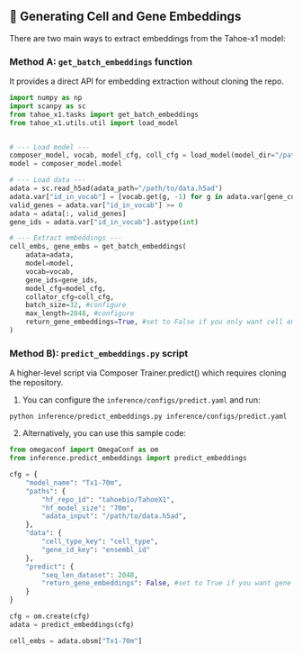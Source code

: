 ## 🧬 Generating Cell and Gene Embeddings

There are two main ways to extract embeddings from the Tahoe-x1 model:

### Method A:  `get_batch_embeddings` function
It provides a direct API for embedding extraction without cloning the repo.

```python
import numpy as np
import scanpy as sc
from tahoe_x1.tasks import get_batch_embeddings
from tahoe_x1.utils.util import load_model


# --- Load model ---
composer_model, vocab, model_cfg, coll_cfg = load_model(model_dir="/path/to/model_dir", device)
model = composer_model.model

# --- Load data ---
adata = sc.read_h5ad(adata_path="/path/to/data.h5ad")
adata.var["id_in_vocab"] = [vocab.get(g, -1) for g in adata.var[gene_col]]
valid_genes = adata.var["id_in_vocab"] >= 0
adata = adata[:, valid_genes]
gene_ids = adata.var["id_in_vocab"].astype(int)

# --- Extract embeddings ---
cell_embs, gene_embs = get_batch_embeddings(
    adata=adata,
    model=model,
    vocab=vocab,
    gene_ids=gene_ids,
    model_cfg=model_cfg,
    collator_cfg=coll_cfg,
    batch_size=32, #configure
    max_length=2048, #configure
    return_gene_embeddings=True, #set to False if you only want cell emeddings
)
```


### Method B): `predict_embeddings.py` script
A higher-level script via Composer Trainer.predict() which requires cloning the repository.

1. You can configure the `inference/configs/predict.yaml` and run:

```python inference/predict_embeddings.py inference/configs/predict.yaml```

2. Alternatively, you can use this sample code:

```python
from omegaconf import OmegaConf as om
from inference.predict_embeddings import predict_embeddings

cfg = {
    "model_name": "Tx1-70m",
    "paths": {
        "hf_repo_id": "tahoebio/TahoeX1",
        "hf_model_size": "70m",
        "adata_input": "/path/to/data.h5ad",
    },
    "data": {
        "cell_type_key": "cell_type",
        "gene_id_key": "ensembl_id"
    },
    "predict": {
        "seq_len_dataset": 2048,
        "return_gene_embeddings": False, #set to True if you want gene embeddings
    }
}

cfg = om.create(cfg)
adata = predict_embeddings(cfg)

cell_embs = adata.obsm["Tx1-70m"]
```
